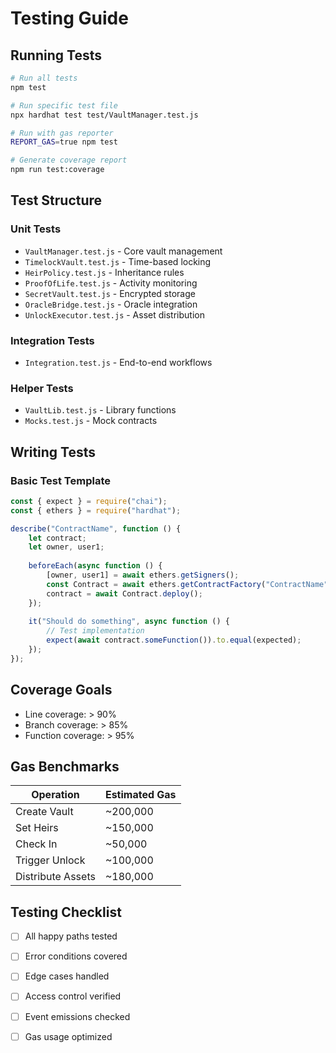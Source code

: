 # Testing Guide

## Running Tests

```bash
# Run all tests
npm test

# Run specific test file
npx hardhat test test/VaultManager.test.js

# Run with gas reporter
REPORT_GAS=true npm test

# Generate coverage report
npm run test:coverage
```

## Test Structure

### Unit Tests
- `VaultManager.test.js` - Core vault management
- `TimelockVault.test.js` - Time-based locking
- `HeirPolicy.test.js` - Inheritance rules
- `ProofOfLife.test.js` - Activity monitoring
- `SecretVault.test.js` - Encrypted storage
- `OracleBridge.test.js` - Oracle integration
- `UnlockExecutor.test.js` - Asset distribution

### Integration Tests
- `Integration.test.js` - End-to-end workflows

### Helper Tests
- `VaultLib.test.js` - Library functions
- `Mocks.test.js` - Mock contracts

## Writing Tests

### Basic Test Template

```javascript
const { expect } = require("chai");
const { ethers } = require("hardhat");

describe("ContractName", function () {
    let contract;
    let owner, user1;
    
    beforeEach(async function () {
        [owner, user1] = await ethers.getSigners();
        const Contract = await ethers.getContractFactory("ContractName");
        contract = await Contract.deploy();
    });
    
    it("Should do something", async function () {
        // Test implementation
        expect(await contract.someFunction()).to.equal(expected);
    });
});
```

## Coverage Goals

- Line coverage: > 90%
- Branch coverage: > 85%
- Function coverage: > 95%

## Gas Benchmarks

| Operation | Estimated Gas |
|-----------|--------------|
| Create Vault | ~200,000 |
| Set Heirs | ~150,000 |
| Check In | ~50,000 |
| Trigger Unlock | ~100,000 |
| Distribute Assets | ~180,000 |

## Testing Checklist

- [ ] All happy paths tested
- [ ] Error conditions covered
- [ ] Edge cases handled
- [ ] Access control verified
- [ ] Event emissions checked
- [ ] Gas usage optimized

